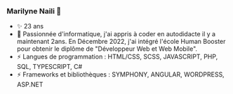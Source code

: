 ### Marilyne Naili 👋 ###

- ✨ 23 ans
- 💬 Passionnée d'informatique, j'ai appris à coder en autodidacte il y a maintenant 2ans. En Décembre 2022, j'ai intégré l'école Human Booster pour obtenir le diplôme de "Développeur Web et Web Mobile". 
- ⚡ Langues de programmation : HTML/CSS, SCSS, JAVASCRIPT, PHP, SQL, TYPESCRIPT, C#
- ⚡ Frameworks et bibliothèques : SYMPHONY, ANGULAR, WORDPRESS, ASP.NET

